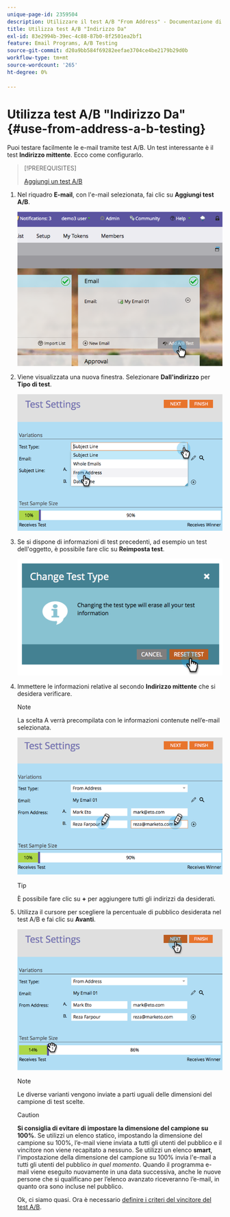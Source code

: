 ```yaml
---
unique-page-id: 2359504
description: Utilizzare il test A/B "From Address" - Documentazione di Marketo - Documentazione del prodotto
title: Utilizza test A/B "Indirizzo Da"
exl-id: 83e2994b-39ec-4c88-87b0-8f2501ea2bf1
feature: Email Programs, A/B Testing
source-git-commit: d20a9bb584f69282eefae3704ce4be2179b29d0b
workflow-type: tm+mt
source-wordcount: '265'
ht-degree: 0%

---
```


# Utilizza test A/B &quot;Indirizzo Da&quot; {#use-from-address-a-b-testing}

Puoi testare facilmente le e-mail tramite test A/B. Un test interessante è il test **Indirizzo mittente**. Ecco come configurarlo.

>[!PREREQUISITES]
>
>[Aggiungi un test A/B](/help/marketo/product-docs/email-marketing/email-programs/email-program-actions/email-test-a-b-test/add-an-a-b-test.md)

1. Nel riquadro **E-mail**, con l&#39;e-mail selezionata, fai clic su **Aggiungi test A/B**.

   ![](assets/image2014-9-12-15-3a32-3a8.png)

1. Viene visualizzata una nuova finestra. Selezionare **Dall&#39;indirizzo** per **Tipo di test**.

   ![](assets/image2014-9-12-15-3a32-3a22.png)

1. Se si dispone di informazioni di test precedenti, ad esempio un test dell&#39;oggetto, è possibile fare clic su **Reimposta test**.

   ![](assets/image2014-9-12-15-3a32-3a28.png)

1. Immettere le informazioni relative al secondo **Indirizzo mittente** che si desidera verificare.

   >[!NOTE]
   >
   >La scelta A verrà precompilata con le informazioni contenute nell’e-mail selezionata.

   ![](assets/image2014-9-12-15-3a32-3a34.png)

   >[!TIP]
   >
   >È possibile fare clic su **+** per aggiungere tutti gli indirizzi da desiderati.

1. Utilizza il cursore per scegliere la percentuale di pubblico desiderata nel test A/B e fai clic su **Avanti**.

   ![](assets/image2014-9-12-15-3a33-3a41.png)

   >[!NOTE]
   >
   >Le diverse varianti vengono inviate a parti uguali delle dimensioni del campione di test scelte.

   >[!CAUTION]
   >
   >**Si consiglia di evitare di impostare la dimensione del campione su 100%**. Se utilizzi un elenco statico, impostando la dimensione del campione su 100%, l’e-mail viene inviata a tutti gli utenti del pubblico e il vincitore non viene recapitato a nessuno. Se utilizzi un elenco **smart**, l&#39;impostazione della dimensione del campione su 100% invia l&#39;e-mail a tutti gli utenti del pubblico _in quel momento_. Quando il programma e-mail viene eseguito nuovamente in una data successiva, anche le nuove persone che si qualificano per l’elenco avanzato riceveranno l’e-mail, in quanto ora sono incluse nel pubblico.

   Ok, ci siamo quasi. Ora è necessario [definire i criteri del vincitore del test A/B](/help/marketo/product-docs/email-marketing/email-programs/email-program-actions/email-test-a-b-test/define-the-a-b-test-winner-criteria.md).
